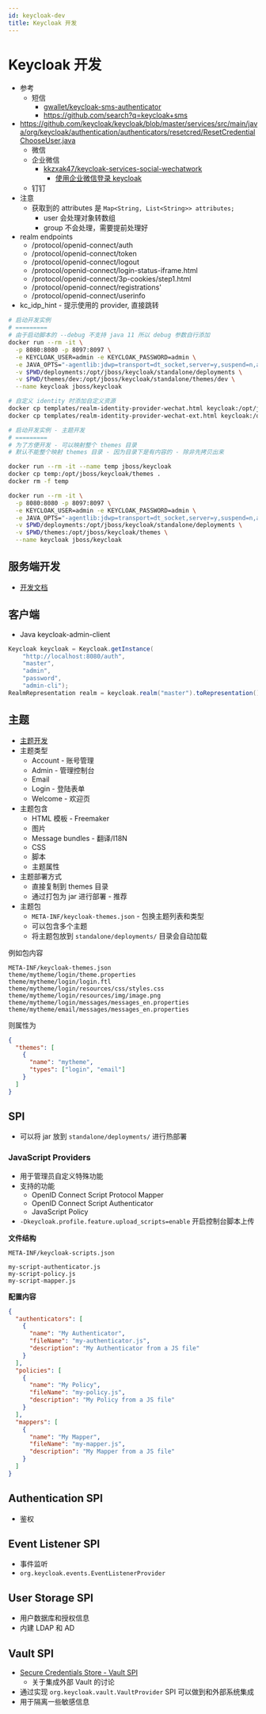 ```yaml
---
id: keycloak-dev
title: Keycloak 开发
---
```


# Keycloak 开发

- 参考
  - 短信
    - [gwallet/keycloak-sms-authenticator](https://github.com/gwallet/keycloak-sms-authenticator)
    - https://github.com/search?q=keycloak+sms
- https://github.com/keycloak/keycloak/blob/master/services/src/main/java/org/keycloak/authentication/authenticators/resetcred/ResetCredentialChooseUser.java
  - 微信
  - 企业微信
    - [kkzxak47/keycloak-services-social-wechatwork](https://github.com/kkzxak47/keycloak-services-social-wechatwork)
      - [使用企业微信登录 keycloak](https://www.kkzxak47.com/2019/07/30/使用企业微信登录keycloak)
  - 钉钉
- 注意
  - 获取到的 attributes 是 `Map<String, List<String>> attributes;`
    - user 会处理对象转数组
    - group 不会处理，需要提前处理好
- realm endpoints
  - /protocol/openid-connect/auth
  - /protocol/openid-connect/token
  - /protocol/openid-connect/logout
  - /protocol/openid-connect/login-status-iframe.html
  - /protocol/openid-connect/3p-cookies/step1.html
  - /protocol/openid-connect/registrations'
  - /protocol/openid-connect/userinfo
- kc_idp_hint - 提示使用的 provider, 直接跳转

```bash
# 启动开发实例
# =========
# 由于启动脚本的 --debug 不支持 java 11 所以 debug 参数自行添加
docker run --rm -it \
  -p 8080:8080 -p 8097:8097 \
  -e KEYCLOAK_USER=admin -e KEYCLOAK_PASSWORD=admin \
  -e JAVA_OPTS="-agentlib:jdwp=transport=dt_socket,server=y,suspend=n,address=0.0.0.0:8097 -Xms64m -Xmx512m -XX:MetaspaceSize=96M -XX:MaxMetaspaceSize=256m -Djava.net.preferIPv4Stack=true -Djboss.modules.system.pkgs=org.jboss.byteman -Djava.awt.headless=true" \
  -v $PWD/deployments:/opt/jboss/keycloak/standalone/deployments \
  -v $PWD/themes/dev:/opt/jboss/keycloak/standalone/themes/dev \
  --name keycloak jboss/keycloak

# 自定义 identity 时添加自定义资源
docker cp templates/realm-identity-provider-wechat.html keycloak:/opt/jboss/keycloak/themes/base/admin/resources/partials
docker cp templates/realm-identity-provider-wechat-ext.html keycloak:/opt/jboss/keycloak/themes/base/admin/resources/partials

# 启动开发实例 - 主题开发
# =========
# 为了方便开发 - 可以映射整个 themes 目录
# 默认不能整个映射 themes 目录 - 因为目录下是有内容的 - 除非先拷贝出来

docker run --rm -it --name temp jboss/keycloak
docker cp temp:/opt/jboss/keycloak/themes .
docker rm -f temp

docker run --rm -it \
  -p 8080:8080 -p 8097:8097 \
  -e KEYCLOAK_USER=admin -e KEYCLOAK_PASSWORD=admin \
  -e JAVA_OPTS="-agentlib:jdwp=transport=dt_socket,server=y,suspend=n,address=0.0.0.0:8097 -Xms64m -Xmx512m -XX:MetaspaceSize=96M -XX:MaxMetaspaceSize=256m -Djava.net.preferIPv4Stack=true -Djboss.modules.system.pkgs=org.jboss.byteman -Djava.awt.headless=true" \
  -v $PWD/deployments:/opt/jboss/keycloak/standalone/deployments \
  -v $PWD/themes:/opt/jboss/keycloak/themes \
  --name keycloak jboss/keycloak
```

## 服务端开发

- [开发文档](https://www.keycloak.org/docs/latest/server_development/)

## 客户端

- Java keycloak-admin-client

```java
Keycloak keycloak = Keycloak.getInstance(
    "http://localhost:8080/auth",
    "master",
    "admin",
    "password",
    "admin-cli");
RealmRepresentation realm = keycloak.realm("master").toRepresentation();
```

## 主题

- [主题开发](https://www.keycloak.org/docs/latest/server_development/#_themes)
- 主题类型
  - Account - 账号管理
  - Admin - 管理控制台
  - Email
  - Login - 登陆表单
  - Welcome - 欢迎页
- 主题包含
  - HTML 模板 - Freemaker
  - 图片
  - Message bundles - 翻译/I18N
  - CSS
  - 脚本
  - 主题属性
- 主题部署方式
  - 直接复制到 themes 目录
  - 通过打包为 jar 进行部署 - 推荐
- 主题包
  - `META-INF/keycloak-themes.json` - 包换主题列表和类型
  - 可以包含多个主题
  - 将主题包放到 `standalone/deployments/` 目录会自动加载

例如包内容

```
META-INF/keycloak-themes.json
theme/mytheme/login/theme.properties
theme/mytheme/login/login.ftl
theme/mytheme/login/resources/css/styles.css
theme/mytheme/login/resources/img/image.png
theme/mytheme/login/messages/messages_en.properties
theme/mytheme/email/messages/messages_en.properties
```

则属性为

```json
{
  "themes": [
    {
      "name": "mytheme",
      "types": ["login", "email"]
    }
  ]
}
```

## SPI

- 可以将 jar 放到 `standalone/deployments/` 进行热部署

### JavaScript Providers

- 用于管理员自定义特殊功能
- 支持的功能
  - OpenID Connect Script Protocol Mapper
  - OpenID Connect Script Authenticator
  - JavaScript Policy
- `-Dkeycloak.profile.feature.upload_scripts=enable` 开启控制台脚本上传

**文件结构**

```
META-INF/keycloak-scripts.json

my-script-authenticator.js
my-script-policy.js
my-script-mapper.js
```

**配置内容**

```json
{
  "authenticators": [
    {
      "name": "My Authenticator",
      "fileName": "my-authenticator.js",
      "description": "My Authenticator from a JS file"
    }
  ],
  "policies": [
    {
      "name": "My Policy",
      "fileName": "my-policy.js",
      "description": "My Policy from a JS file"
    }
  ],
  "mappers": [
    {
      "name": "My Mapper",
      "fileName": "my-mapper.js",
      "description": "My Mapper from a JS file"
    }
  ]
}
```

## Authentication SPI

- 鉴权

## Event Listener SPI

- 事件监听
- `org.keycloak.events.EventListenerProvider`

## User Storage SPI

- 用户数据库和授权信息
- 内建 LDAP 和 AD

## Vault SPI

- [Secure Credentials Store - Vault SPI](https://github.com/keycloak/keycloak-community/blob/master/design/secure-credentials-store.md)
  - 关于集成外部 Vault 的讨论
- 通过实现 `org.keycloak.vault.VaultProvider` SPI 可以做到和外部系统集成
- 用于隔离一些敏感信息
